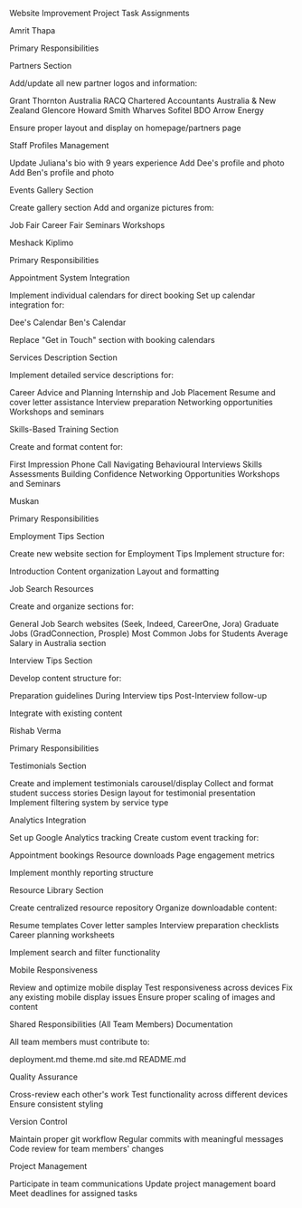 Website Improvement Project Task Assignments

Amrit Thapa

Primary Responsibilities

Partners Section

Add/update all new partner logos and information:

Grant Thornton Australia
RACQ
Chartered Accountants Australia & New Zealand
Glencore
Howard Smith Wharves
Sofitel
BDO
Arrow Energy


Ensure proper layout and display on homepage/partners page

Staff Profiles Management

Update Juliana's bio with 9 years experience
Add Dee's profile and photo
Add Ben's profile and photo

Events Gallery Section

Create gallery section
Add and organize pictures from:

Job Fair
Career Fair
Seminars
Workshops



Meshack Kiplimo

Primary Responsibilities

Appointment System Integration

Implement individual calendars for direct booking
Set up calendar integration for:

Dee's Calendar
Ben's Calendar


Replace "Get in Touch" section with booking calendars

Services Description Section

Implement detailed service descriptions for:

Career Advice and Planning
Internship and Job Placement
Resume and cover letter assistance
Interview preparation
Networking opportunities
Workshops and seminars



Skills-Based Training Section

Create and format content for:

First Impression Phone Call
Navigating Behavioural Interviews
Skills Assessments
Building Confidence
Networking Opportunities
Workshops and Seminars



Muskan

Primary Responsibilities

Employment Tips Section

Create new website section for Employment Tips
Implement structure for:

Introduction
Content organization
Layout and formatting



Job Search Resources

Create and organize sections for:

General Job Search websites (Seek, Indeed, CareerOne, Jora)
Graduate Jobs (GradConnection, Prosple)
Most Common Jobs for Students
Average Salary in Australia section



Interview Tips Section

Develop content structure for:

Preparation guidelines
During Interview tips
Post-Interview follow-up


Integrate with existing content

Rishab Verma

Primary Responsibilities

Testimonials Section

Create and implement testimonials carousel/display
Collect and format student success stories
Design layout for testimonial presentation
Implement filtering system by service type

Analytics Integration

Set up Google Analytics tracking
Create custom event tracking for:

Appointment bookings
Resource downloads
Page engagement metrics


Implement monthly reporting structure

Resource Library Section

Create centralized resource repository
Organize downloadable content:

Resume templates
Cover letter samples
Interview preparation checklists
Career planning worksheets


Implement search and filter functionality

Mobile Responsiveness

Review and optimize mobile display
Test responsiveness across devices
Fix any existing mobile display issues
Ensure proper scaling of images and content

Shared Responsibilities (All Team Members)
Documentation

All team members must contribute to:

deployment.md
theme.md
site.md
README.md



Quality Assurance

Cross-review each other's work
Test functionality across different devices
Ensure consistent styling

Version Control

Maintain proper git workflow
Regular commits with meaningful messages
Code review for team members' changes

Project Management

Participate in team communications
Update project management board
Meet deadlines for assigned tasks
